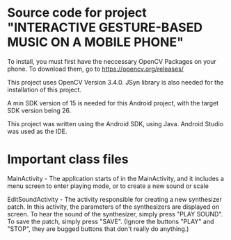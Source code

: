 # Source code for project "INTERACTIVE GESTURE-BASED MUSIC ON A MOBILE PHONE"


To install, you must first have the neccessary OpenCV Packages on your phone. To download them, go to https://opencv.org/releases/

This project uses OpenCV Version 3.4.0. JSyn library is also needed for the installation of this project.

A min SDK version of 15 is needed for this Android project, with the target SDK version being 26.

This project was written using the Android SDK, using Java. Android Studio was used as the IDE.



# Important class files 

MainActivity - The application starts of in the MainActivity, and it includes a menu screen to enter playing mode, or to create a new sound or scale

EditSoundActivity - The activity responsible for creating a new synthesizer patch. In this activity, the parameters of the synthesizers are displayed on screen. To hear the sound of the synthesizer, simply press "PLAY SOUND". To save the patch, simply press "SAVE". (Ignore the buttons "PLAY" and "STOP", they are bugged buttons that don't really do anything.)





 
